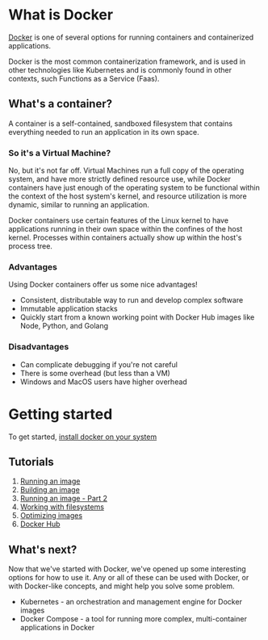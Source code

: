 # What is Docker
[Docker](https://docker.com) is one of several options for running containers and containerized applications.

Docker is the most common containerization framework, and is used in other technologies like Kubernetes and is commonly
found in other contexts, such Functions as a Service (Faas).

## What's a container?
A container is a self-contained, sandboxed filesystem that contains everything needed to run an application in its own
space.

### So it's a Virtual Machine?
No, but it's not far off.  Virtual Machines run a full copy of the operating system, and have more strictly defined
resource use, while Docker containers have just enough of the operating system to be functional within the context of
the host system's kernel, and resource utilization is more dynamic, similar to running an application.

Docker containers use certain features of the Linux kernel to have applications running in their own space within the
confines of the host kernel.  Processes within containers actually show up within the host's process tree.

### Advantages
Using Docker containers offer us some nice advantages!
* Consistent, distributable way to run and develop complex software
* Immutable application stacks
* Quickly start from a known working point with Docker Hub images like Node, Python, and Golang

### Disadvantages
* Can complicate debugging if you're not careful
* There is some overhead (but less than a VM)
* Windows and MacOS users have higher overhead

# Getting started
To get started, [install docker on your system](tutorials/00-install)

## Tutorials
1. [Running an image](tutorials/01-running-an-image)
1. [Building an image](tutorials/02-building-an-image)
1. [Running an image - Part 2](tutorials/03-running-an-image-part-2)
1. [Working with filesystems](tutorials/04-working-with-filesystems)
1. [Optimizing images](tutorials/05-optimizing-images)
1. [Docker Hub](tutorials/06-docker-hub)

## What's next?
Now that we've started with Docker, we've opened up some interesting options for how to use it.  Any or all of these
can be used with Docker, or with Docker-like concepts, and might help you solve some problem.
* Kubernetes - an orchestration and management engine for Docker images
* Docker Compose - a tool for running more complex, multi-container applications in Docker
